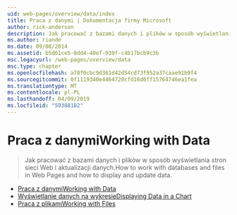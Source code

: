 ```yaml
---
uid: web-pages/overview/data/index
title: Praca z danymi | Dokumentacja firmy Microsoft
author: rick-anderson
description: Jak pracować z bazami danych i plików w sposób wyświetlania stron sieci Web i aktualizacji danych.
ms.author: riande
ms.date: 09/08/2014
ms.assetid: b5d61ce5-0dd4-40ef-939f-c4b17bcb9c3b
msc.legacyurl: /web-pages/overview/data
msc.type: chapter
ms.openlocfilehash: a78f0cbc9d361d42d54cd73f952a37caae91b9f4
ms.sourcegitcommit: 0f1119340e4464720cfd16d0ff15764746ea1fea
ms.translationtype: MT
ms.contentlocale: pl-PL
ms.lasthandoff: 04/09/2019
ms.locfileid: "59388182"
---
```

# <a name="working-with-data"></a><span data-ttu-id="e93bd-103">Praca z danymi</span><span class="sxs-lookup"><span data-stu-id="e93bd-103">Working with Data</span></span>

> <span data-ttu-id="e93bd-104">Jak pracować z bazami danych i plików w sposób wyświetlania stron sieci Web i aktualizacji danych.</span><span class="sxs-lookup"><span data-stu-id="e93bd-104">How to work with databases and files in Web Pages and how to display and update data.</span></span>


- [<span data-ttu-id="e93bd-105">Praca z danymi</span><span class="sxs-lookup"><span data-stu-id="e93bd-105">Working with Data</span></span>](5-working-with-data.md)
- [<span data-ttu-id="e93bd-106">Wyświetlanie danych na wykresie</span><span class="sxs-lookup"><span data-stu-id="e93bd-106">Displaying Data in a Chart</span></span>](7-displaying-data-in-a-chart.md)
- [<span data-ttu-id="e93bd-107">Praca z plikami</span><span class="sxs-lookup"><span data-stu-id="e93bd-107">Working with Files</span></span>](working-with-files.md)
